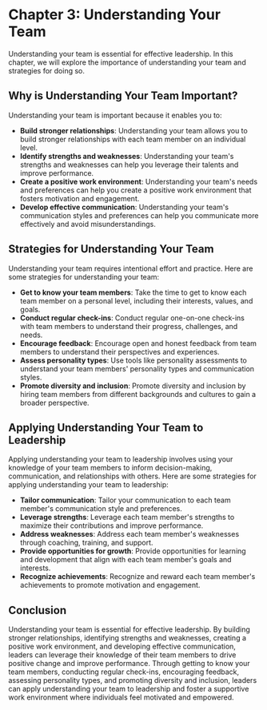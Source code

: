 Chapter 3: Understanding Your Team
==================================

Understanding your team is essential for effective leadership. In this chapter, we will explore the importance of understanding your team and strategies for doing so.

Why is Understanding Your Team Important?
-----------------------------------------

Understanding your team is important because it enables you to:

* **Build stronger relationships**: Understanding your team allows you to build stronger relationships with each team member on an individual level.
* **Identify strengths and weaknesses**: Understanding your team's strengths and weaknesses can help you leverage their talents and improve performance.
* **Create a positive work environment**: Understanding your team's needs and preferences can help you create a positive work environment that fosters motivation and engagement.
* **Develop effective communication**: Understanding your team's communication styles and preferences can help you communicate more effectively and avoid misunderstandings.

Strategies for Understanding Your Team
--------------------------------------

Understanding your team requires intentional effort and practice. Here are some strategies for understanding your team:

* **Get to know your team members**: Take the time to get to know each team member on a personal level, including their interests, values, and goals.
* **Conduct regular check-ins**: Conduct regular one-on-one check-ins with team members to understand their progress, challenges, and needs.
* **Encourage feedback**: Encourage open and honest feedback from team members to understand their perspectives and experiences.
* **Assess personality types**: Use tools like personality assessments to understand your team members' personality types and communication styles.
* **Promote diversity and inclusion**: Promote diversity and inclusion by hiring team members from different backgrounds and cultures to gain a broader perspective.

Applying Understanding Your Team to Leadership
----------------------------------------------

Applying understanding your team to leadership involves using your knowledge of your team members to inform decision-making, communication, and relationships with others. Here are some strategies for applying understanding your team to leadership:

* **Tailor communication**: Tailor your communication to each team member's communication style and preferences.
* **Leverage strengths**: Leverage each team member's strengths to maximize their contributions and improve performance.
* **Address weaknesses**: Address each team member's weaknesses through coaching, training, and support.
* **Provide opportunities for growth**: Provide opportunities for learning and development that align with each team member's goals and interests.
* **Recognize achievements**: Recognize and reward each team member's achievements to promote motivation and engagement.

Conclusion
----------

Understanding your team is essential for effective leadership. By building stronger relationships, identifying strengths and weaknesses, creating a positive work environment, and developing effective communication, leaders can leverage their knowledge of their team members to drive positive change and improve performance. Through getting to know your team members, conducting regular check-ins, encouraging feedback, assessing personality types, and promoting diversity and inclusion, leaders can apply understanding your team to leadership and foster a supportive work environment where individuals feel motivated and empowered.
